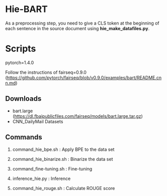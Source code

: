 # Hie-BART
As a preprocessing step, you need to give a CLS token at the beginning of each sentence in the source document using **hie_make_datafiles.py**.

# Scripts
pytorch=1.4.0

Follow the instructions of fairseq=0.9.0 (https://github.com/pytorch/fairseq/blob/v0.9.0/examples/bart/README.cnn.md)

## Downloads
- bart.large (https://dl.fbaipublicfiles.com/fairseq/models/bart.large.tar.gz)
- CNN_DailyMail Datasets

## Commands
1. command_hie_bpe.sh       : Apply BPE to the data set

2. command_hie_binarize.sh  : Binarize the data set

3. command_fine-tuning.sh   : Fine-tuning

4. inference_hie.py         : Inference

5. command_hie_rouge.sh     : Calculate ROUGE score
  
